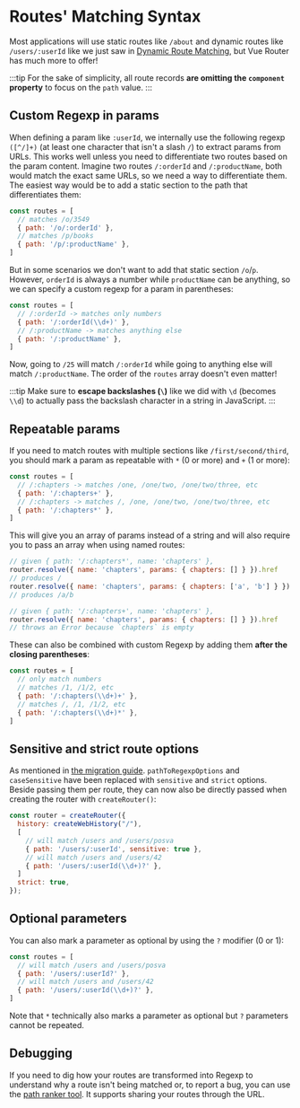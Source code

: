 # Routes' Matching Syntax

Most applications will use static routes like `/about` and dynamic routes like `/users/:userId` like we just saw in [Dynamic Route Matching](./dynamic-matching.md), but Vue Router has much more to offer!

:::tip
For the sake of simplicity, all route records **are omitting the `component` property** to focus on the `path` value.
:::

## Custom Regexp in params

When defining a param like `:userId`, we internally use the following regexp `([^/]+)` (at least one character that isn't a slash `/`) to extract params from URLs. This works well unless you need to differentiate two routes based on the param content. Imagine two routes `/:orderId` and `/:productName`, both would match the exact same URLs, so we need a way to differentiate them. The easiest way would be to add a static section to the path that differentiates them:

```js
const routes = [
  // matches /o/3549
  { path: '/o/:orderId' },
  // matches /p/books
  { path: '/p/:productName' },
]
```

But in some scenarios we don't want to add that static section `/o`/`p`. However, `orderId` is always a number while `productName` can be anything, so we can specify a custom regexp for a param in parentheses:

```js
const routes = [
  // /:orderId -> matches only numbers
  { path: '/:orderId(\\d+)' },
  // /:productName -> matches anything else
  { path: '/:productName' },
]
```

Now, going to `/25` will match `/:orderId` while going to anything else will match `/:productName`. The order of the `routes` array doesn't even matter!

:::tip
Make sure to **escape backslashes (`\`)** like we did with `\d` (becomes `\\d`) to actually pass the backslash character in a string in JavaScript.
:::

## Repeatable params

If you need to match routes with multiple sections like `/first/second/third`, you should mark a param as repeatable with `*` (0 or more) and `+` (1 or more):

```js
const routes = [
  // /:chapters -> matches /one, /one/two, /one/two/three, etc
  { path: '/:chapters+' },
  // /:chapters -> matches /, /one, /one/two, /one/two/three, etc
  { path: '/:chapters*' },
]
```

This will give you an array of params instead of a string and will also require you to pass an array when using named routes:

```js
// given { path: '/:chapters*', name: 'chapters' },
router.resolve({ name: 'chapters', params: { chapters: [] } }).href
// produces /
router.resolve({ name: 'chapters', params: { chapters: ['a', 'b'] } }).href
// produces /a/b

// given { path: '/:chapters+', name: 'chapters' },
router.resolve({ name: 'chapters', params: { chapters: [] } }).href
// throws an Error because `chapters` is empty
```

These can also be combined with custom Regexp by adding them **after the closing parentheses**:

```js
const routes = [
  // only match numbers
  // matches /1, /1/2, etc
  { path: '/:chapters(\\d+)+' },
  // matches /, /1, /1/2, etc
  { path: '/:chapters(\\d+)*' },
]
```

## Sensitive and strict route options 

As mentioned in [the migration guide](../migration/index#removal-of-pathtoregexpoptions). `pathToRegexpOptions` and `caseSensitive` have been replaced with `sensitive` and `strict` options. Beside passing them per route, they can now also be directly passed when creating the router with `createRouter()`:
```js
const router = createRouter({
  history: createWebHistory("/"),
  [
    // will match /users and /users/posva
    { path: '/users/:userId', sensitive: true },
    // will match /users and /users/42
    { path: '/users/:userId(\\d+)?' },
  ]
  strict: true,
});
```


## Optional parameters

You can also mark a parameter as optional by using the `?` modifier (0 or 1):

```js
const routes = [
  // will match /users and /users/posva
  { path: '/users/:userId?' },
  // will match /users and /users/42
  { path: '/users/:userId(\\d+)?' },
]
```

Note that `*` technically also marks a parameter as optional but `?` parameters cannot be repeated.

## Debugging

If you need to dig how your routes are transformed into Regexp to understand why a route isn't being matched or, to report a bug, you can use the [path ranker tool](https://paths.esm.dev/?p=AAMeJSyAwR4UbFDAFxAcAGAIJXMAAA..#). It supports sharing your routes through the URL.
